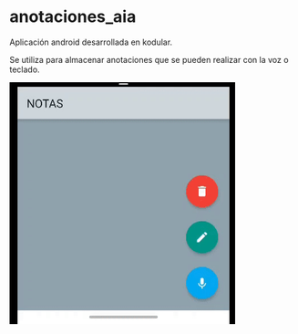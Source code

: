 # anotaciones_aia
Aplicación android desarrollada en kodular. 

Se utiliza para almacenar anotaciones que se pueden realizar con la voz o teclado.

![app](https://github.com/jssknn/anotaciones_aia/blob/main/app.gif)
